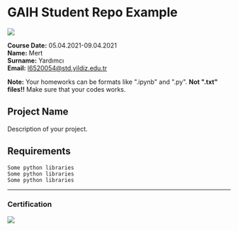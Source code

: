 # GAIH Student Repo Example
![](img/newlogo.png)

**Course Date:** 05.04.2021-09.04.2021                       
**Name:** Mert  
**Surname:** Yardımcı  
**Email:** l6520054@std.yildiz.edu.tr 

**Note:** Your homeworks can be formats like ".ipynb" and ".py". **Not ".txt" files!!** Make sure that your codes works.  

## Project Name
Description of your project.

## Requirements
```
Some python libraries
Some python libraries
Some python libraries
```
---

### Certification
![](img/TopLearnerCertificate.png)

